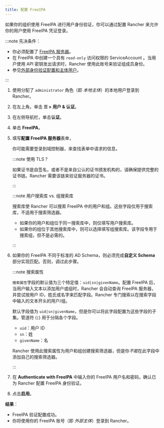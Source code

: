 ```yaml
---
title: 配置 FreeIPA
---
```


如果你的组织使用 FreeIPA 进行用户身份验证，你可以通过配置 Rancher 来允许你的用户使用 FreeIPA 凭证登录。

:::note 先决条件：

- 你必须配置了 [FreeIPA 服务器](https://www.freeipa.org/)。
- 在 FreeIPA 中创建一个具有 `read-only` 访问权限的 ServiceAccount 。当用户使用 API​​ 密钥发出请求时，Rancher 使用此账号来验证组成员身份。
- 参见[外部身份验证配置和主体用户](./authentication-config.md#外部认证配置和用户主体)。

:::

1. 使用分配了 `administrator` 角色（即 _本地主体_）的本地用户登录到 Rancher。
1. 在左上角，单击 **☰ > 用户 & 认证**。
1. 在左侧导航栏，单击**认证**。
1. 单击 **FreeIPA**。
1. 填写**配置 FreeIPA 服务器**表单，

   你可能需要登录到域控制器，来查找表单中请求的信息。

   :::note 使用 TLS？

   如果证书是自签名，或者不是来自公认的证书颁发机构的，请确保提供完整的证书链。Rancher 需要该链来验证服务器的证书。

   :::

   :::note 用户搜索库 vs. 组搜索库

   搜索库使 Rancher 可以搜索 FreeIPA 中的用户和组。这些字段仅用于搜索库，不适用于搜索筛选器。

   * 如果你的用户和组位于同一搜索库中，则仅填写用户搜索库。
   * 如果你的组位于其他搜索库中，则可以选择填写组搜索库。该字段专用于搜索组，但不是必需的。

   :::

1. 如果你的 FreeIPA 不同于标准的 AD Schema，则必须完成**自定义 Schema** 部分实现匹配。否则，调过此步骤。

   :::note 搜索属性

   `搜索属性`字段的默认值为三个特定值：`uid|sn|givenName`。配置 FreeIPA 后，当用户输入文本以添加用户或组时，Rancher 会自动查询 FreeIPA 服务器，并尝试按用户 ID，姓氏或名字来匹配字段。Rancher 专门搜索以在搜索字段中输入的文本开头的用户/组。

   默认字段值为 `uid|sn|givenName`，但是你可以将此字段配置为这些字段的子集。管道符 (`|`) 用于分隔各个字段。

   * `uid`：用户 ID
   * `sn`：姓
   * `givenName`：名

   Rancher 使用此搜索属性为用户和组创建搜索筛选器，但是你*不能*在此字段中添加自己的搜索筛选器。

   :::

1. 在 **Authenticate with FreeIPA** 中输入你的 FreeIPA 用户名和密码，确认已为 Rancher 配置 FreeIPA 身份验证。
1. 点击**启用**。

**结果**：

- FreeIPA 验证配置成功。
- 你将使用你的 FreeIPA 账号（即 _外部主体_）登录到 Rancher。
